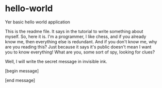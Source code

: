 # hello-world
Yer basic hello world application

This is the readme file. It says in the tutorial to write something about myself. So, here it is.  I'm a programmer, I like chess, and if you already know me, then everything else is redundant.  And if you don't know me, why are you reading this?  Just because it says it's public doesn't mean I want you to know everything! What are you, some sort of spy, looking for clues?

Well, I will write the secret message in invisible ink.

[begin message]





[end message]
